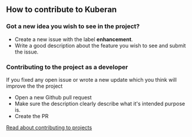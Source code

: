 ## How to contribute to Kuberan

### Got a new idea you wish to see in the project?
- Create a new issue with the label **enhancement**.
- Write a good description about the feature you wish to see and submit the issue.

### Contributing to the project as a developer
If you fixed any open issue or wrote a new update which you think will improve the the project
- Open a new Github pull request
- Make sure the description clearly describe what it's intended purpose is.
- Create the PR

[Read about contributing to projects](https://docs.github.com/en/get-started/quickstart/contributing-to-projects)
